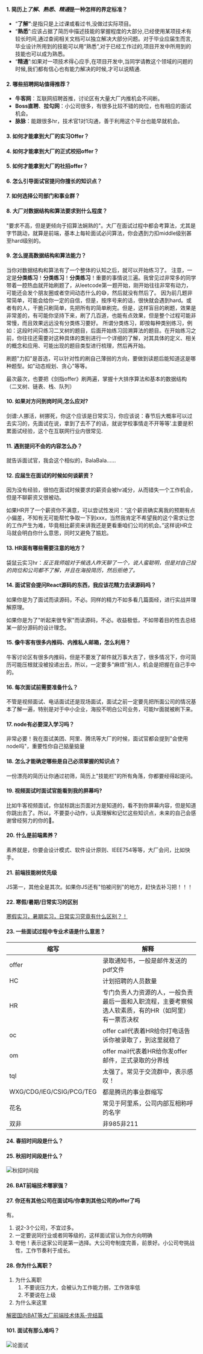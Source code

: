 #### 1. 简历上*了解*、*熟悉*、*精通*是一种怎样的界定标准？

- “**了解”**:是指只是上过课或看过书,没做过实际项目。
- “**熟悉**”:应该占据了简历中描述技能的掌握程度的大部分,已经使用某项技术有较长时间,通过查阅相关文档可以独立解决大部分问题。对于毕业应届生而言,毕业设计所用到的技能可以用“熟悉”,对于已经工作过的,项目开发中所用到的技能也可以成为熟悉。
- “**精通**”:如果对一项技术得心应手,在项目开发中,当同学请教这个领域的问题的时候,我们都有信心也有能力解决的时候,才可以说精通.

#### 2. 哪些招聘网站值得推荐？

- **牛客网**：互联网招聘首推，讨论区有大量大厂内推机会不间断。
- **Boss直聘**、**拉勾网**：小公司很多，有很多比较不错的岗位，也有相应的面试机会。
- **脉脉**：能跟很多hr，技术官1对1沟通，善于利用这个平台也能早就机会。

#### 3. 如何才能拿到大厂的实习Offer？
#### 4. 如何才能拿到大厂的正式校招offer？
#### 5. 如何才能拿到大厂的社招offer？
#### 6. 怎么引导面试官提问你擅长的知识点？
#### 7. 如何选择公司部门和事业群？
#### 8. 大厂对数据结构和算法要求到什么程度？

"要求不高，但是更倾向于招算法娴熟的"。大厂在面试过程中都会考算法，尤其是字节跳动，就算是前端，基本上每轮面试必问算法，你会遇到力扣middle级别甚至hard级别的。

#### 9. 怎么提高数据结构和算法能力？

当你对数据结构和算法有了一个整体的认知之后，就可以开始练习了。
注意，一定是**分类练习**！**分类练习**！**分类练习**！重要的事情说三遍。我曾见过非常多的同学带着一腔热血就开始刷题了，从leetcode第一题开始，刚开始往往非常有动力，可能还会发个朋友圈或者空间动态什么的😅，然后就没有然后了。
因为前几题非常简单，可能会给你一定的自信，但是，按序号来的话，很快就会遇到hard。或者有的人，干脆只刷简单，先把所有的简单刷完。但是，这样盲目的刷题，效果是非常差的，有可能你坚持下来，刷了几百道，也能有点效果，但是整个过程可能非常慢，而且效果远远没有分类练习要好。
所谓分类练习，即按每种类别练习，例如：这段时间只练习二叉树的题目，后面开始练习回溯算法的题目。在开始练习之前，你往往还需要对这种具体的类别进行一个详细的了解，对其具体的定义、相关的概念和应用、可能出现的题目类型进行梳理，然后再开始。

刷题"力扣"是首选，可以针对性的刷自己薄弱的方向，要做到读题后能知道这是哪种题型。如"动态规划、贪心"等等。

最次最次，也要把《剑指offer》刷两遍，掌握十大排序算法和基本的数据结构（二叉树、链表、栈、队列）

#### 10. 如果对方问到岗时间,怎么应对?
剑谱:人挪活，树挪死，你这个应该是日常实习，你应该说：春节后大概率可以过去实习的，先面试在说，拿到了去不了的话，就说学校事情走不开等等’.主要是积累面试经验，这个在互联网行业内很常见.

#### 11. 遇到提问不会的内容怎么办？
就告诉面试官，我会这个相似的，BalaBala……

#### 12. 应届生在面试的时候如何谈薪资？
因为没有经验，很怕在面试时候要求的薪资会被hr减分，从而错失一个工作机会，但是不聊薪资又很被动。

如果HR开了一个薪资你不满意，可以尝试性发问：“这个薪资确实离我的预期有点小偏差，不知有无可能帮忙争取一下到xxx，当然我肯定不希望我的这个需求让您的工作产生为难，毕竟相比薪资来讲我还是更看重咱们公司的机会。”这样说HR立马就会明白你什么意思，同时又避免了尴尬。

#### 13. HR面有哪些需要注意的地方？
袋鼠云实习hr：*反正我师姐对于候选人昨天聊了一个，说人蛮聪明，但是对自己投的岗位和公司都不了解，并且在海投简历，然后拒绝了。*

#### 14. 面试官会提问React源码的东西，我应该花精力去读源码吗？
如果你是为了面试而读源码，不必。同样的精力不如多看几篇面经，进行实战并理解原理。

如果你是为了"听起来很专家"而读源码，不必。收益极低，不如带着目的性去总结某一部分源码的设计理念。

#### 15. 像牛客有很多内推码、内推私人邮箱，怎么利用？
牛客讨论区有很多内推码，但是不要发了邮件就万事大吉了，很多情况下，你可简历可能压根就没被投递出去，所以，一定要多"麻烦"别人，机会是把握在自己手中的。

#### 16. 每次面试前需要准备什么？
不管是视频面试、电话面试还是现场面试，面试之前一定要先把所面公司的情况基本了解一遍，特别是对于中小企业，海投不明白公司业务，可能hr面就被刷下来。

#### 17. node有必要深入学习吗？

非常必要！我在面试美团、阿里、腾讯等大厂的时候，面试官都会提到"会使用node吗"，重要性你自己掂量掂量

#### 18. 怎么才能确定哪些是自己必须掌握的知识点？

一份漂亮的简历让你通过初筛，简历上"技能栏"的所有角落，你都要经得起提问。

#### 19. 视频面试时面试官能看到我的屏幕吗?

比如牛客视频面试，你鼠标跳出页面对方是知道的，看不到你屏幕内容，但是知道你跳出去了。所以，不要耍小动作，认真理解和记忆这些知识点，未来的自己会感谢曾经努力的你的💪。

#### 20. 什么是前端素养？

素养就是，你要会设计模式、软件设计原则、IEEE754等等，大厂会问，比如快手。

#### 21. 前端技能树优先级

JS第一，其他全是其次。如果你JS还有"怕被问到"的地方，赶快去补习把！！！

#### 22. 寒假/暑期/日常实习的区别

[寒假实习，暑期实习，日常实习究竟有什么区别？！](https://www.nowcoder.com/discuss/361127)

#### 23. 一些面试过程中专业术语是什么意思？

|缩写|解释|
|-|-|
|offer|录取通知书，一般是邮件发送的pdf文件|
|HC|计划招聘的人员数量|
|HR|专门负责人力资源的人，一般负责最后一面和入职流程，主要考察候选人软素质，有的HR（如阿里）有一票否决权|
|oc|offer call代表着HR给你打电话告诉你被录取了，到这里就稳了|
|om|offer mail代表着HR给你发offer邮件，正式录取的分界线|
|tql|太强了。常见于交流群中，表示感叹！|
|WXG/CDG/IEG/CSIG/PCG/TEG|都是腾讯的事业群缩写|
|花名|常见于阿里系，公司内部互相称呼的名字|
|双非|非985非211|

#### 24. 春招时间段是什么？
#### 25. 秋招时间段是什么？
![秋招时间段](https://s1.ax1x.com/2020/04/26/JcTVpt.png)

#### 26. BAT前端技术哪家强？

#### 27. 你还有其他公司在面试吗/你拿到其他公司的offer了吗

有。

1. 说2-3个公司，不宜过多。
2. 一定要说同行业或者同等级的，这样面试官认为你方向明确
3. 夸他！表示这家公司是第一选择。大公司夸制度完善，前景好。小公司夸挑战性，工作节奏利于成长。

#### 28. 你为什么离职？

1. 为什么离职
    1. 不要说压力大，会被认为工作能力弱，工作效率低
    2. 不要说在上级
2. 为什么来这里

[解密国内BAT等大厂前端技术体系-完结篇](https://juejin.im/post/5e02c0896fb9a0160770ae9e)

#### 101. 面试有那么难吗？
![论面试](https://s1.ax1x.com/2020/03/24/8bzb9J.jpg)
